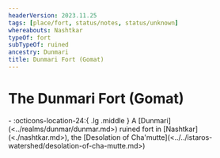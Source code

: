 ```yaml
---
headerVersion: 2023.11.25
tags: [place/fort, status/notes, status/unknown]
whereabouts: Nashtkar
typeOf: fort
subTypeOf: ruined
ancestry: Dunmari
title: Dunmari Fort (Gomat)
---
```


# The Dunmari Fort (Gomat)
<div class="grid cards ext-narrow-margin ext-one-column" markdown>
-    :octicons-location-24:{ .lg .middle } A [Dunmari](<../realms/dunmar/dunmar.md>) ruined fort in [Nashtkar](<./nashtkar.md>), the [Desolation of Cha'mutte](<../../istaros-watershed/desolation-of-cha-mutte.md>)  
</div>




